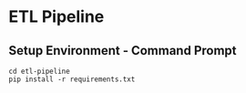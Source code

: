 # ETL Pipeline

## Setup Environment - Command Prompt
```
cd etl-pipeline
pip install -r requirements.txt
```
